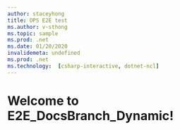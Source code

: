 ```yaml
---
author: staceyhong
title: OPS E2E test
ms.author: v-sthong
ms.topic: sample
ms.prod: .net
ms.date: 01/20/2020
invalidemeta: undefined
ms.prod: .net  
ms.technology:  [csharp-interactive, dotnet-ncl]
---
```


# Welcome to E2E_DocsBranch_Dynamic!

